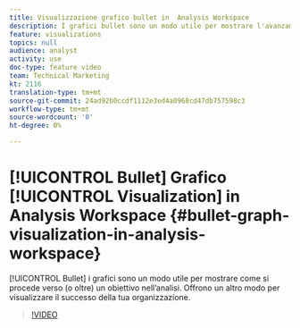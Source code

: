 ```yaml
---
title: Visualizzazione grafico bullet in  Analysis Workspace
description: I grafici bullet sono un modo utile per mostrare l'avanzamento verso (o oltre) un obiettivo nell'analisi. Offrono un altro modo per visualizzare il successo della tua organizzazione.
feature: visualizations
topics: null
audience: analyst
activity: use
doc-type: feature video
team: Technical Marketing
kt: 2116
translation-type: tm+mt
source-git-commit: 24ad92b0ccdf1112e3ed4a0968cd47db757598c3
workflow-type: tm+mt
source-wordcount: '0'
ht-degree: 0%

---
```



# [!UICONTROL Bullet] Grafico [!UICONTROL Visualization] in  Analysis Workspace {#bullet-graph-visualization-in-analysis-workspace}

[!UICONTROL Bullet] i grafici sono un modo utile per mostrare come si procede verso (o oltre) un obiettivo nell’analisi. Offrono un altro modo per visualizzare il successo della tua organizzazione.

>[!VIDEO](https://video.tv.adobe.com/v/23989/?quality=12)
